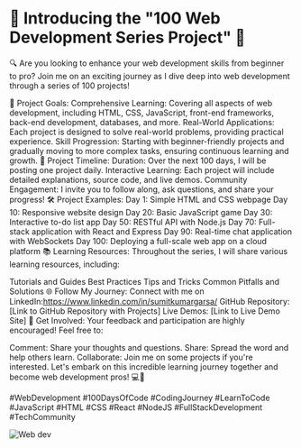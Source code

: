 # 🚀 Introducing the "100 Web Development Series Project" 🚀
🔍 Are you looking to enhance your web development skills from beginner to pro? Join me on an exciting journey as I dive deep into web development through a series of 100 projects!

🎯 Project Goals:
Comprehensive Learning: Covering all aspects of web development, including HTML, CSS, JavaScript, front-end frameworks, back-end development, databases, and more.
Real-World Applications: Each project is designed to solve real-world problems, providing practical experience.
Skill Progression: Starting with beginner-friendly projects and gradually moving to more complex tasks, ensuring continuous learning and growth.
📅 Project Timeline:
Duration: Over the next 100 days, I will be posting one project daily.
Interactive Learning: Each project will include detailed explanations, source code, and live demos.
Community Engagement: I invite you to follow along, ask questions, and share your progress!
🛠️ Project Examples:
Day 1: Simple HTML and CSS webpage
Day 10: Responsive website design
Day 20: Basic JavaScript game
Day 30: Interactive to-do list app
Day 50: RESTful API with Node.js
Day 70: Full-stack application with React and Express
Day 90: Real-time chat application with WebSockets
Day 100: Deploying a full-scale web app on a cloud platform
📚 Learning Resources:
Throughout the series, I will share various learning resources, including:

Tutorials and Guides
Best Practices
Tips and Tricks
Common Pitfalls and Solutions
🌐 Follow My Journey:
Connect with me on LinkedIn:https://www.linkedin.com/in/sumitkumargarsa/
GitHub Repository: [Link to GitHub Repository with Projects]
Live Demos: [Link to Live Demo Site]
💬 Get Involved:
Your feedback and participation are highly encouraged! Feel free to:

Comment: Share your thoughts and questions.
Share: Spread the word and help others learn.
Collaborate: Join me on some projects if you're interested.
Let's embark on this incredible learning journey together and become web development pros! 💻🌟

#WebDevelopment #100DaysOfCode #CodingJourney #LearnToCode #JavaScript #HTML #CSS #React #NodeJS #FullStackDevelopment #TechCommunity

![Web dev](https://github.com/sumitkumargarssa/100-Web-Development-Series-Project/assets/95330561/bc7f9bf2-40ad-4d0c-93ed-9d5369fef252)
